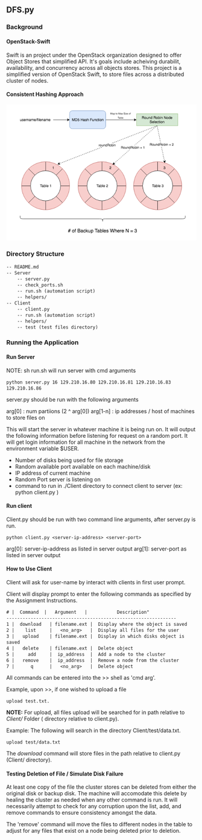 ## DFS.py

### Background

#### OpenStack-Swift

Swift is an project under the OpenStack organization designed to offer Object Stores that simplified API. It's goals include acheiving durabilit, availability, and concurrency across all objects stores. This project is a simplified version of OpenStack Swift, to store files across a distributed cluster of nodes.

#### Consistent Hashing Approach

![alt text](https://raw.githubusercontent.com/deenaariff/DFS.py/master/media/ConsistentHashing.png)

### Directory Structure

	-- README.md
	-- Server
		-- server.py
		-- check_ports.sh
		-- run.sh (automation script)
		-- helpers/
	-- Client
		-- client.py
		-- run.sh (automation script)
		-- helpers/
		-- test (test files directory)

### Running the Application

#### Run Server

NOTE: sh run.sh will run server with cmd arguments

    python server.py 16 129.210.16.80 129.210.16.81 129.210.16.83 129.210.16.86

 server.py should be run with the following arguments

arg[0] : num partiions (2 ^ arg[0])
arg[1-n] : ip addresses / host of machines to store files on

This will start the server in whatever machine it is being run on. It will output the following information before listening for request on a random port. It will get login information for all machine in the network from the environment variable $USER.

 - Number of disks being used for file storage
 - Random available port available on each machine/disk
 - IP address of current machine
 - Random Port server is listening on
 - command to run in ./Client directory to connect client to server (ex: python client.py <arg1> <arg2>)

#### Run client

Client.py should be run with two command line arguments, after server.py is run.

    python client.py <server-ip-address> <server-port>

arg[0]: server-ip-address as listed in server output
arg[1]: server-port as listed in server output

#### How to Use Client

Client will ask for user-name by interact with clients in first user prompt.

Client will display prompt to enter the following commands as specified by the Assignment Instructions.


```
# |  Command  |   Argument   |           Description"
---------------------------------------------------------------
1 |  download   | filename.ext |  Display where the object is saved
2 |    list     |   <no_arg>   |  Display all files for the user
3 |   upload    | filename.ext |  Display in which disks object is saved
4 |   delete    | filename.ext |  Delete object
5 |     add     |  ip_address  |  Add a node to the cluster
6 |   remove    |  ip_address  |  Remove a node from the cluster
7 |      q      |   <no_arg>   |  Delete object
```

All commands can be entered into the >> shell as 'cmd arg'.

Example, upon >>, if one wished to upload  a file

    upload test.txt.

**NOTE:** For upload, all files upload will be searched for in path relative to *Client/* Folder ( directory relative to client.py).

Example: The following will search in the directory Client/test/data.txt.

    upload test/data.txt

The *download* command will store files in the path relative to client.py (Client/ directory).

#### Testing Deletion of File / Simulate Disk Failure

At least one copy of the file the cluster stores can be deleted from either the original disk or backup disk. The machine will accomodate this delete by healing the cluster as needed when any other command is run. It will 
necessarily attempt to check for any corruption upon the list, add, and remove commands to ensure consistency amongst the data. 

The 'remove' command will move the files to different nodes in the table to adjust for any files that exist on a node being deleted prior to deletion.
